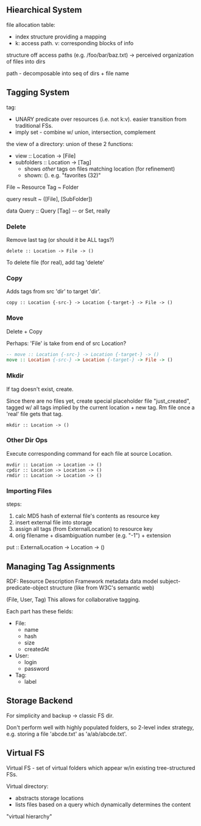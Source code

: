 
## Hiearchical System

file allocation table:
+ index structure providing a mapping
+ k: access path.  v: corresponding blocks of info

structure off access paths (e.g. /foo/bar/baz.txt)
-> perceived organization of files into dirs

path - decomposable into seq of dirs + file name

## Tagging System

tag:
+ UNARY predicate over resources (i.e. not k:v). easier transition
  from traditional FSs.
+ imply set - combine w/ union, intersection, complement

the view of a directory: union of these 2 functions:
+ view       :: Location -> [File]
+ subfolders :: Location -> [Tag]
  - shows _other_ tags on files matching location (for refinement)
  - shown: <tag> (<num-results>).  e.g. "favorites (32)"

File ~ Resource
Tag ~ Folder

query result ~ ([File], [SubFolder])

data Query :: Query [Tag]   -- or Set, really


### Delete

Remove last tag (or should it be ALL tags?)

`delete :: Location -> File -> ()`

To delete file (for real), add tag 'delete'


### Copy

Adds tags from src 'dir' to target 'dir'.

`copy :: Location {-src-} -> Location {-target-} -> File -> ()`


### Move

Delete + Copy

Perhaps: 'File' is take from end of src Location?

```haskell
-- move :: Location {-src-} -> Location {-target-} -> ()
move :: Location {-src-} -> Location {-target-} -> File -> ()
```

### Mkdir

If tag doesn't exist, create.

Since there are no files yet, create special placeholder file
"just_created", tagged w/ all tags implied by the current location +
new tag. Rm file once a 'real' file gets that tag.

`mkdir :: Location -> ()`


### Other Dir Ops

Execute corresponding command for each file at source Location.

```
mvdir :: Location -> Location -> ()
cpdir :: Location -> Location -> ()
rmdir :: Location -> Location -> ()
```

### Importing Files

steps:
1. calc MD5 hash of external file's contents as resource key
2. insert external file into storage
3. assign all tags (from ExternalLocation) to resource key
4. orig filename + disambiguation number (e.g. "-1") + extension

put :: ExternalLocation -> Location -> ()


## Managing Tag Assignments

RDF: Resource Description Framework
metadata data model
subject-predicate-object structure
(like from W3C's semantic web)

(File, User, Tag)
This allows for collaborative tagging.

Each part has these fields:

+ File:
  - name
  - hash
  - size
  - createdAt
+ User:
  - login
  - password
+ Tag:
  - label

## Storage Backend

For simplicity and backup -> classic FS dir.

Don't perform well with highly populated folders, so 2-level index
strategy, e.g. storing a file 'abcde.txt' as 'a/ab/abcde.txt'.


## Virtual FS

Virtual FS - set of virtual folders which appear w/in existing
tree-structured FSs.

Virtual directory:
+ abstracts storage locations
+ lists files based on a query which dynamically determines the
  content

"virtual hierarchy"
